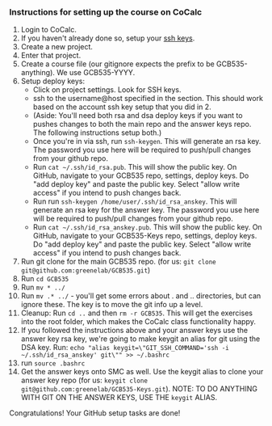 ### Instructions for setting up the course on CoCalc

1. Login to CoCalc.
2. If you haven't already done so, setup your [ssh keys](https://cocalc.com/settings/ssh-keys?session=default).
3. Create a new project.
4. Enter that project.
5. Create a course file (our gitignore expects the prefix to be GCB535-anything). We use GCB535-YYYY.
6. Setup deploy keys:
    * Click on project settings. Look for SSH keys.
    * ssh to the username@host specified in the section. This should work based on the account ssh key setup that you did in 2.
    * (Aside: You'll need both rsa and dsa deploy keys if you want to pushes changes to both the main repo and the answer keys repo. The following instructions setup both.)
    * Once you're in via ssh, run `ssh-keygen`. This will generate an rsa key. The password you use here will be required to push/pull changes from your github repo.
    * Run `cat ~/.ssh/id_rsa.pub`. This will show the public key. On GitHub, navigate to your GCB535 repo, settings, deploy keys. Do "add deploy key" and paste the public key. Select "allow write access" if you intend to push changes back.
    * Run run `ssh-keygen /home/user/.ssh/id_rsa_anskey`. This will generate an rsa key for the answer key. The password you use here will be required to push/pull changes from your github repo.
    * Run `cat ~/.ssh/id_rsa_anskey.pub`. This will show the public key. On GitHub, navigate to your GCB535-Keys repo, settings, deploy keys. Do "add deploy key" and paste the public key. Select "allow write access" if you intend to push changes back.
7. Run git clone for the main GCB535 repo. (for us: `git clone git@github.com:greenelab/GCB535.git`)
8. Run `cd GCB535`
9. Run `mv * ../`
10. Run `mv .* ../` - you'll get some errors about . and .. directories, but can ignore these. The key is to move the git info up a level.
11. Cleanup: Run `cd ..` and then `rm -r GCB535`. This will get the exercises into the root folder, which makes the CoCalc class functionality happy.
12. If you followed the instructions above and your answer keys use the answer key rsa key, we're going to make keygit an alias for git using the DSA key. Run: `echo "alias keygit=\"GIT_SSH_COMMAND='ssh -i ~/.ssh/id_rsa_anskey' git\"" >> ~/.bashrc`
13. run `source .bashrc`
14. Get the answer keys onto SMC as well. Use the keygit alias to clone your answer key repo (for us: `keygit clone git@github.com:greenelab/GCB535-Keys.git`). NOTE: TO DO ANYTHING WITH GIT ON THE ANSWER KEYS, USE THE `keygit` ALIAS.

Congratulations! Your GitHub setup tasks are done!
